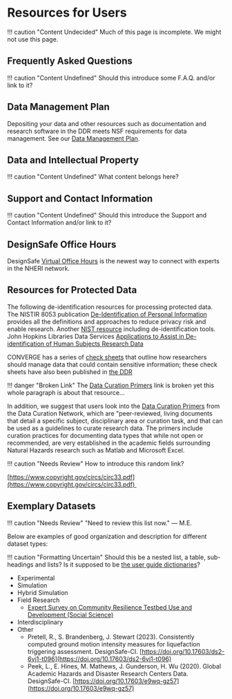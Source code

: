 # Resources for Users

!!! caution "Content Undecided"
    Much of this page is incomplete. We might not use this page.

## Frequently Asked Questions

!!! caution "Content Undefined"
    Should this introduce some F.A.Q. and/or link to it?

## Data Management Plan

Depositing your data and other resources such as documentation and research software in the DDR meets NSF requirements for data management. See our [Data Management Plan](/user-guide/getting-started/manage-data/#data-management-plan).

## Data and Intellectual Property

!!! caution "Content Undefined"
    What content belongs here?

## Support and Contact Information

!!! caution "Content Undefined"
    Should this introduce the Support and Contact Information and/or link to it?

## DesignSafe Office Hours

DesignSafe [Virtual Office Hours](https://designsafe-ci.org/facilities/virtual-office-hours/) is the newest way to connect with experts in the NHERI network.

## Resources for Protected Data

The following de-identification resources for processing protected data. The NISTIR 8053 publication [De-Identification of Personal Information](https://nvlpubs.nist.gov/nistpubs/ir/2015/NIST.IR.8053.pdf) provides all the definitions and approaches to reduce privacy risk and enable research. Another [NIST resource](https://www.nist.gov/itl/applied-cybersecurity/privacy-engineering/collaboration-space/focus-areas/de-id) including de-identification tools. John Hopkins Libraries Data Services [Applications to Assist in De-identification of Human Subjects Research Data](https://dataservices.library.jhu.edu/resources/applications-to-assist-in-de-identification-of-human-subjects-research-data/)

CONVERGE has a series of [check sheets](https://converge.colorado.edu/resources/check-sheets/ethical-considerations/) that outline how researchers should manage data that could contain sensitive information; these check sheets have also been published in [the DDR](http://doi.org/10.17603/ds2-7r74-1021)

!!! danger "Broken Link"
    The [Data Curation Primers](https://datacurationnetwork.org/outputs/data-curation-primers/) link is broken yet this whole paragraph is about that resource...

In addition, we suggest that users look into the [Data Curation Primers](https://datacurationnetwork.org/outputs/data-curation-primers/) from the Data Curation Network, which are "peer-reviewed, living documents that detail a specific subject, disciplinary area or curation task, and that can be used as a guidelines to curate research data. The primers include curation practices for documenting data types that while not open or recommended, are very established in the academic fields surrounding Natural Hazards research such as Matlab and Microsoft Excel.

!!! caution "Needs Review"
    How to introduce this random link?

[https://www.copyright.gov/circs/circ33.pdf](https://www.copyright.gov/circs/circ33.pdf) 

## Exemplary Datasets

!!! caution "Needs Review"
    "Need to review this list now." — M.E.

Below are examples of good organization and description for different dataset types:

!!! caution "Formatting Uncertain"
    Should this be a nested list, a table, sub-headings and lists? Is it supposed to be [the user guide dictionaries](/user-guide/dictionary/)?

* Experimental
* Simulation
* Hybrid Simulation
* Field Research
    * [Expert Survey on Community Resilience Testbed Use and Development (Social Science)](https://www.designsafe-ci.org/data/browser/public/designsafe.storage.published/PRJ-3333)
* Interdisciplinary 
* Other
    * Pretell, R., S. Brandenberg, J. Stewart (2023). Consistently computed ground motion intensity measures for liquefaction triggering assessment. DesignSafe-CI. [https://doi.org/10.17603/ds2-6vj1-t096](https://doi.org/10.17603/ds2-6vj1-t096)
    * Peek, L., E. Hines, M. Mathews, J. Gunderson, H. Wu (2020). Global Academic Hazards and Disaster Research Centers Data. DesignSafe-CI. [https://doi.org/10.17603/e9wq-gz57](https://doi.org/10.17603/e9wq-gz57)
